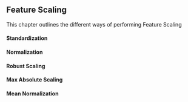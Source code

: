 ## Feature Scaling

This chapter outlines the different ways of performing Feature Scaling

#### Standardization

#### Normalization

#### Robust Scaling

#### Max Absolute Scaling

#### Mean Normalization
